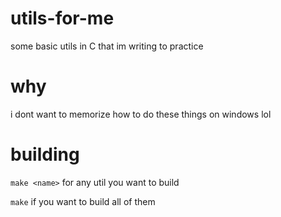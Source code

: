 # utils-for-me
some basic utils in C that im writing to practice

# why
i dont want to memorize how to do these things on windows lol

# building
`make <name>` for any util you want to build

`make` if you want to build all of them
